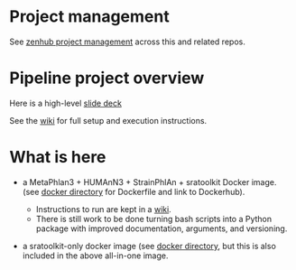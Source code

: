 # Project management

See [zenhub project management](https://app.zenhub.com/workspaces/cmd-project-management-5e3d745411e3ced1cfa8fbe9/board?repos=116720695,58228080,95220777,250843441) across this and related repos.

# Pipeline project overview

Here is a high-level [slide deck](https://www.dropbox.com/s/tawgf4l49190m4o/2020-05-20%20intro%20to%20NCI%201U01%20CA230551%20.pptx?dl=0)

See the [wiki](https://github.com/waldronlab/curatedmetagenomics/wiki/Environment-variables-and-invocation) for full setup and execution instructions.

# What is here

* a MetaPhlan3 + HUMAnN3 + StrainPhlAn + sratoolkit Docker image.  (see [docker directory](https://github.com/waldronlab/curatedmetagenomics/tree/master/docker/curatedMetagenomics) for Dockerfile and link to Dockerhub). 
    - Instructions to run are kept in a [wiki](https://github.com/waldronlab/curatedmetagenomics/wiki/Environment-variables-and-invocation). 
    - There is still work to be done turning bash scripts into a Python package with improved documentation, arguments, and versioning.

* a sratoolkit-only docker image (see [docker directory](https://github.com/waldronlab/curatedmetagenomics/tree/master/docker/sratoolkit), but this is also included in the above all-in-one image. 
